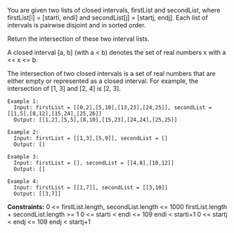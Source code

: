 You are given two lists of closed intervals, firstList and secondList, where firstList[i] = [starti, endi] and secondList[j] = [startj, endj]. Each list of intervals is pairwise disjoint and in sorted order.

Return the intersection of these two interval lists.

A closed interval [a, b] (with a < b) denotes the set of real numbers x with a <= x <= b.

The intersection of two closed intervals is a set of real numbers that are either empty or represented as a closed interval. For example, the intersection of [1, 3] and [2, 4] is [2, 3].

 
```
Example 1:
  Input: firstList = [[0,2],[5,10],[13,23],[24,25]], secondList = [[1,5],[8,12],[15,24],[25,26]]
  Output: [[1,2],[5,5],[8,10],[15,23],[24,24],[25,25]]

Example 2:
  Input: firstList = [[1,3],[5,9]], secondList = []
  Output: []

Example 3:
  Input: firstList = [], secondList = [[4,8],[10,12]]
  Output: []

Example 4:
  Input: firstList = [[1,7]], secondList = [[3,10]]
  Output: [[3,7]]
```  

**Constraints:**
  0 <= firstList.length, secondList.length <= 1000
  firstList.length + secondList.length >= 1
  0 <= starti < endi <= 109
  endi < starti+1
  0 <= startj < endj <= 109
  endj < startj+1